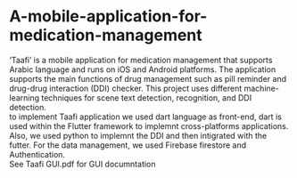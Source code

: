 # A-mobile-application-for-medication-management
‘Taafi’ is a mobile application for medication management that supports Arabic language and runs on iOS and Android platforms. The application supports the main functions of drug management such as pill reminder and drug-drug interaction (DDI) checker. This project uses different machine-learning techniques for scene text detection, recognition, and DDI detection.
<br> to implement Taafi application we used dart language as front-end, dart is used within the Flutter framework to implemnt cross-platforms applications. Also, we used python to implemnt the DDI and then intigrated with the futter. For the data management, we used Firebase firestore and Authentication.
<br> See Taafi GUI.pdf for GUI documntation
